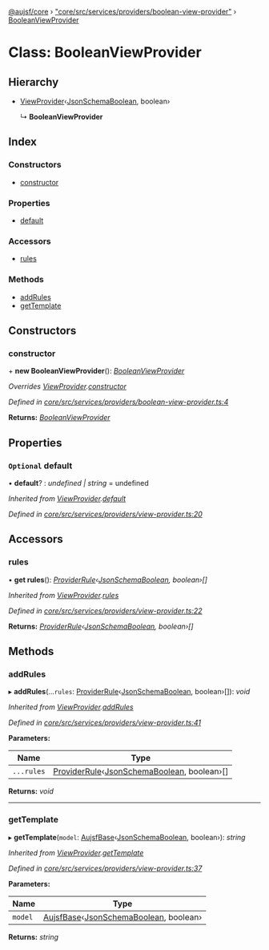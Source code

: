 [@aujsf/core](../README.md) › ["core/src/services/providers/boolean-view-provider"](../modules/_core_src_services_providers_boolean_view_provider_.md) › [BooleanViewProvider](_core_src_services_providers_boolean_view_provider_.booleanviewprovider.md)

# Class: BooleanViewProvider

## Hierarchy

* [ViewProvider](_core_src_services_providers_view_provider_.viewprovider.md)‹[JsonSchemaBoolean](../interfaces/_core_src_models_json_schema_.jsonschemaboolean.md), boolean›

  ↳ **BooleanViewProvider**

## Index

### Constructors

* [constructor](_core_src_services_providers_boolean_view_provider_.booleanviewprovider.md#constructor)

### Properties

* [default](_core_src_services_providers_boolean_view_provider_.booleanviewprovider.md#optional-default)

### Accessors

* [rules](_core_src_services_providers_boolean_view_provider_.booleanviewprovider.md#rules)

### Methods

* [addRules](_core_src_services_providers_boolean_view_provider_.booleanviewprovider.md#addrules)
* [getTemplate](_core_src_services_providers_boolean_view_provider_.booleanviewprovider.md#gettemplate)

## Constructors

###  constructor

\+ **new BooleanViewProvider**(): *[BooleanViewProvider](_core_src_services_providers_boolean_view_provider_.booleanviewprovider.md)*

*Overrides [ViewProvider](_core_src_services_providers_view_provider_.viewprovider.md).[constructor](_core_src_services_providers_view_provider_.viewprovider.md#protected-constructor)*

*Defined in [core/src/services/providers/boolean-view-provider.ts:4](https://github.com/jbockle/au-jsonschema-form/blob/ffdfbe8/packages/core/src/services/providers/boolean-view-provider.ts#L4)*

**Returns:** *[BooleanViewProvider](_core_src_services_providers_boolean_view_provider_.booleanviewprovider.md)*

## Properties

### `Optional` default

• **default**? : *undefined | string* = undefined

*Inherited from [ViewProvider](_core_src_services_providers_view_provider_.viewprovider.md).[default](_core_src_services_providers_view_provider_.viewprovider.md#optional-default)*

*Defined in [core/src/services/providers/view-provider.ts:20](https://github.com/jbockle/au-jsonschema-form/blob/ffdfbe8/packages/core/src/services/providers/view-provider.ts#L20)*

## Accessors

###  rules

• **get rules**(): *[ProviderRule](../interfaces/_core_src_services_providers_view_provider_.providerrule.md)‹[JsonSchemaBoolean](../interfaces/_core_src_models_json_schema_.jsonschemaboolean.md), boolean›[]*

*Inherited from [ViewProvider](_core_src_services_providers_view_provider_.viewprovider.md).[rules](_core_src_services_providers_view_provider_.viewprovider.md#rules)*

*Defined in [core/src/services/providers/view-provider.ts:22](https://github.com/jbockle/au-jsonschema-form/blob/ffdfbe8/packages/core/src/services/providers/view-provider.ts#L22)*

**Returns:** *[ProviderRule](../interfaces/_core_src_services_providers_view_provider_.providerrule.md)‹[JsonSchemaBoolean](../interfaces/_core_src_models_json_schema_.jsonschemaboolean.md), boolean›[]*

## Methods

###  addRules

▸ **addRules**(...`rules`: [ProviderRule](../interfaces/_core_src_services_providers_view_provider_.providerrule.md)‹[JsonSchemaBoolean](../interfaces/_core_src_models_json_schema_.jsonschemaboolean.md), boolean›[]): *void*

*Inherited from [ViewProvider](_core_src_services_providers_view_provider_.viewprovider.md).[addRules](_core_src_services_providers_view_provider_.viewprovider.md#addrules)*

*Defined in [core/src/services/providers/view-provider.ts:41](https://github.com/jbockle/au-jsonschema-form/blob/ffdfbe8/packages/core/src/services/providers/view-provider.ts#L41)*

**Parameters:**

Name | Type |
------ | ------ |
`...rules` | [ProviderRule](../interfaces/_core_src_services_providers_view_provider_.providerrule.md)‹[JsonSchemaBoolean](../interfaces/_core_src_models_json_schema_.jsonschemaboolean.md), boolean›[] |

**Returns:** *void*

___

###  getTemplate

▸ **getTemplate**(`model`: [AujsfBase](_core_src_elements_aujsf_base_.aujsfbase.md)‹[JsonSchemaBoolean](../interfaces/_core_src_models_json_schema_.jsonschemaboolean.md), boolean›): *string*

*Inherited from [ViewProvider](_core_src_services_providers_view_provider_.viewprovider.md).[getTemplate](_core_src_services_providers_view_provider_.viewprovider.md#gettemplate)*

*Defined in [core/src/services/providers/view-provider.ts:37](https://github.com/jbockle/au-jsonschema-form/blob/ffdfbe8/packages/core/src/services/providers/view-provider.ts#L37)*

**Parameters:**

Name | Type |
------ | ------ |
`model` | [AujsfBase](_core_src_elements_aujsf_base_.aujsfbase.md)‹[JsonSchemaBoolean](../interfaces/_core_src_models_json_schema_.jsonschemaboolean.md), boolean› |

**Returns:** *string*
